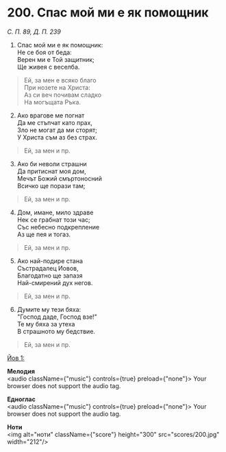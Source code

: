 # 200. Спас мой ми е як помощник

_С. П. 89, Д. П. 239_

1. Спас мой ми е як помощник:  
Не се боя от беда:  
Верен ми е Той защитник;  
Ще живея с веселба.  

> Ей, за мен е всяко благо  
> При нозете на Христа:  
> Аз си веч почивам сладко  
> На могъщата Ръка.  

2. Ако врагове ме погнат  
Да ме стъпчат като прах,  
Зло не могат да ми сторят;  
У Христа съм аз без страх.  

> Ей, за мен и пр.  

3. Ако би неволи страшни  
Да притиснат моя дом,  
Мечът Божий смъртоносний  
Всичко ще порази там;  

> Ей, за мен и пр.  

4. Дом, имане, мило здраве  
Нек се грабнат този час;  
Със небесно подкрепление  
Аз ще пея и тогаз.  

> Ей, за мен и пр.  

5. Ако най-подире стана  
Състрадалец Иовов,  
Благодатно ще запазя  
Най-смирений дух негов.  

> Ей, за мен и пр.  

6. Думите му тези бяха:  
"Господ даде, Господ взе!"  
Те му бяха за утеха  
В страшното му бедствие.  

> Ей, за мен и пр.

[Йов 1:](http://biblia.bg/index.php?k=18&g=1&s=)

**Мелодия**  
<audio className={"music"} controls={true} preload={"none"}>
    <source src="mp3/200.mp3" type="audio/mpeg"/>
    Your browser does not support the audio tag.
</audio>

**Едноглас**  
<audio className={"music"} controls={true} preload={"none"}>
    <source src="transp/200.mp3" type="audio/mpeg"/>
    Your browser does not support the audio tag.
</audio>

**Ноти**  
<img alt="ноти" className={"score"} height="300" src="scores/200.jpg" width="212"/>
